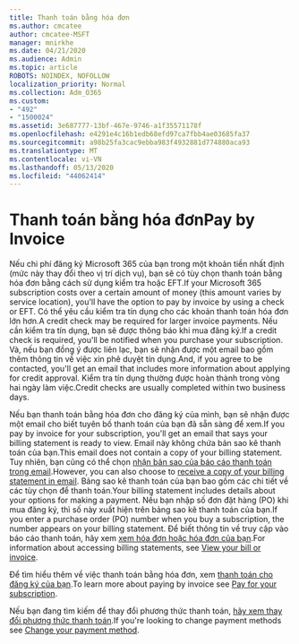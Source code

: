 ```yaml
---
title: Thanh toán bằng hóa đơn
ms.author: cmcatee
author: cmcatee-MSFT
manager: mnirkhe
ms.date: 04/21/2020
ms.audience: Admin
ms.topic: article
ROBOTS: NOINDEX, NOFOLLOW
localization_priority: Normal
ms.collection: Adm_O365
ms.custom:
- "492"
- "1500024"
ms.assetid: 3e687777-13bf-467e-9746-a1f35571178f
ms.openlocfilehash: e4291e4c16b1edb68efd97ca7fbb4ae03685fa37
ms.sourcegitcommit: a98b25fa3cac9ebba983f4932881d774880aca93
ms.translationtype: MT
ms.contentlocale: vi-VN
ms.lasthandoff: 05/13/2020
ms.locfileid: "44062414"
---
```

# <a name="pay-by-invoice"></a><span data-ttu-id="59984-102">Thanh toán bằng hóa đơn</span><span class="sxs-lookup"><span data-stu-id="59984-102">Pay by Invoice</span></span>

<span data-ttu-id="59984-103">Nếu chi phí đăng ký Microsoft 365 của bạn trong một khoản tiền nhất định (mức này thay đổi theo vị trí dịch vụ), bạn sẽ có tùy chọn thanh toán bằng hóa đơn bằng cách sử dụng kiểm tra hoặc EFT.</span><span class="sxs-lookup"><span data-stu-id="59984-103">If your Microsoft 365 subscription costs over a certain amount of money (this amount varies by service location), you'll have the option to pay by invoice by using a check or EFT.</span></span> <span data-ttu-id="59984-104">Có thể yêu cầu kiểm tra tín dụng cho các khoản thanh toán hóa đơn lớn hơn.</span><span class="sxs-lookup"><span data-stu-id="59984-104">A credit check may be required for larger invoice payments.</span></span> <span data-ttu-id="59984-105">Nếu cần kiểm tra tín dụng, bạn sẽ được thông báo khi mua đăng ký.</span><span class="sxs-lookup"><span data-stu-id="59984-105">If a credit check is required, you'll be notified when you purchase your subscription.</span></span> <span data-ttu-id="59984-106">Và, nếu bạn đồng ý được liên lạc, bạn sẽ nhận được một email bao gồm thêm thông tin về việc xin phê duyệt tín dụng.</span><span class="sxs-lookup"><span data-stu-id="59984-106">And, if you agree to be contacted, you'll get an email that includes more information about applying for credit approval.</span></span> <span data-ttu-id="59984-107">Kiểm tra tín dụng thường được hoàn thành trong vòng hai ngày làm việc.</span><span class="sxs-lookup"><span data-stu-id="59984-107">Credit checks are usually completed within two business days.</span></span>
  
<span data-ttu-id="59984-108">Nếu bạn thanh toán bằng hóa đơn cho đăng ký của mình, bạn sẽ nhận được một email cho biết tuyên bố thanh toán của bạn đã sẵn sàng để xem.</span><span class="sxs-lookup"><span data-stu-id="59984-108">If you pay by invoice for your subscription, you'll get an email that says your billing statement is ready to view.</span></span> <span data-ttu-id="59984-109">Email này không chứa bản sao kê thanh toán của bạn.</span><span class="sxs-lookup"><span data-stu-id="59984-109">This email does not contain a copy of your billing statement.</span></span> <span data-ttu-id="59984-110">Tuy nhiên, bạn cũng có thể chọn [nhận bản sao của báo cáo thanh toán trong email](https://docs.microsoft.com/microsoft-365/commerce/billing-and-payments/pay-for-your-subscription#receive-a-copy-of-your-billing-statement-in-email).</span><span class="sxs-lookup"><span data-stu-id="59984-110">However, you can also choose to [receive a copy of your billing statement in email](https://docs.microsoft.com/microsoft-365/commerce/billing-and-payments/pay-for-your-subscription#receive-a-copy-of-your-billing-statement-in-email).</span></span> <span data-ttu-id="59984-111">Bảng sao kê thanh toán của bạn bao gồm các chi tiết về các tùy chọn để thanh toán.</span><span class="sxs-lookup"><span data-stu-id="59984-111">Your billing statement includes details about your options for making a payment.</span></span> <span data-ttu-id="59984-112">Nếu bạn nhập số đơn đặt hàng (PO) khi mua đăng ký, thì số này xuất hiện trên bảng sao kê thanh toán của bạn.</span><span class="sxs-lookup"><span data-stu-id="59984-112">If you enter a purchase order (PO) number when you buy a subscription, the number appears on your billing statement.</span></span> <span data-ttu-id="59984-113">Để biết thông tin về truy cập vào báo cáo thanh toán, hãy xem [xem hóa đơn hoặc hóa đơn của bạn](https://docs.microsoft.com/microsoft-365/commerce/billing-and-payments/view-your-bill-or-invoice).</span><span class="sxs-lookup"><span data-stu-id="59984-113">For information about accessing billing statements, see [View your bill or invoice](https://docs.microsoft.com/microsoft-365/commerce/billing-and-payments/view-your-bill-or-invoice).</span></span>
  
<span data-ttu-id="59984-114">Để tìm hiểu thêm về việc thanh toán bằng hóa đơn, xem [thanh toán cho đăng ký của bạn](https://docs.microsoft.com/microsoft-365/commerce/billing-and-payments/pay-for-your-subscription).</span><span class="sxs-lookup"><span data-stu-id="59984-114">To learn more about paying by invoice see [Pay for your subscription](https://docs.microsoft.com/microsoft-365/commerce/billing-and-payments/pay-for-your-subscription).</span></span>
  
<span data-ttu-id="59984-115">Nếu bạn đang tìm kiếm để thay đổi phương thức thanh toán, [hãy xem thay đổi phương thức thanh toán](https://docs.microsoft.com/microsoft-365/commerce/billing-and-payments/change-payment-method).</span><span class="sxs-lookup"><span data-stu-id="59984-115">If you're looking to change payment methods see [Change your payment method](https://docs.microsoft.com/microsoft-365/commerce/billing-and-payments/change-payment-method).</span></span>